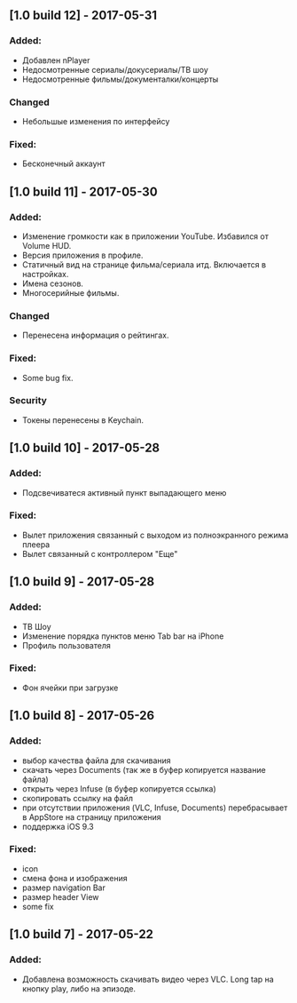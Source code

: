 ## [1.0 build 12] - 2017-05-31
### Added:
- Добавлен nPlayer
- Недосмотренные сериалы/докусериалы/ТВ шоу
- Недосмотренные фильмы/документалки/концерты

### Changed
- Небольшые изменения по интерфейсу

### Fixed:
- Бесконечный аккаунт

## [1.0 build 11] - 2017-05-30
### Added:
- Изменение громкости как в приложении YouTube. Избавился от Volume HUD.
- Версия приложения в профиле.
- Статичный вид на странице фильма/сериала итд. Включается в настройках.
- Имена сезонов.
- Многосерийные фильмы.

### Changed
- Перенесена информация о рейтингах.

### Fixed:
- Some bug fix.

### Security
- Токены перенесены в Keychain.

## [1.0 build 10] - 2017-05-28
### Added:
- Подсвечиватеся активный пункт выпадающего меню

### Fixed:
- Вылет приложения связанный с выходом из полноэкранного режима плеера
- Вылет связанный с контроллером "Еще"

## [1.0 build 9] - 2017-05-28
### Added:
- ТВ Шоу
- Изменение порядка пунктов меню Tab bar на iPhone
- Профиль пользователя

### Fixed:
- Фон ячейки при загрузке

## [1.0 build 8] - 2017-05-26
### Added:
- выбор качества файла для скачивания
- скачать через Documents (так же в буфер копируется название файла)
- открыть через Infuse (в буфер копируется ссылка)
- скопировать ссылку на файл
- при отсутствии приложения (VLC, Infuse, Documents) перебрасывает в AppStore на страницу приложения
- поддержка iOS 9.3

### Fixed:
- icon
- смена фона и изображения
- размер navigation Bar
- размер header View
- some fix

## [1.0 build 7] - 2017-05-22
### Added:
- Добавлена возможность скачивать видео через VLC. Long tap на кнопку play, либо на эпизоде.
